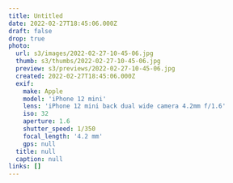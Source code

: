 ```yaml
---
title: Untitled
date: 2022-02-27T18:45:06.000Z
draft: false
drop: true
photo:
  url: s3/images/2022-02-27-10-45-06.jpg
  thumb: s3/thumbs/2022-02-27-10-45-06.jpg
  preview: s3/previews/2022-02-27-10-45-06.jpg
  created: 2022-02-27T18:45:06.000Z
  exif:
    make: Apple
    model: 'iPhone 12 mini'
    lens: 'iPhone 12 mini back dual wide camera 4.2mm f/1.6'
    iso: 32
    aperture: 1.6
    shutter_speed: 1/350
    focal_length: '4.2 mm'
    gps: null
  title: null
  caption: null
links: []
---
```

